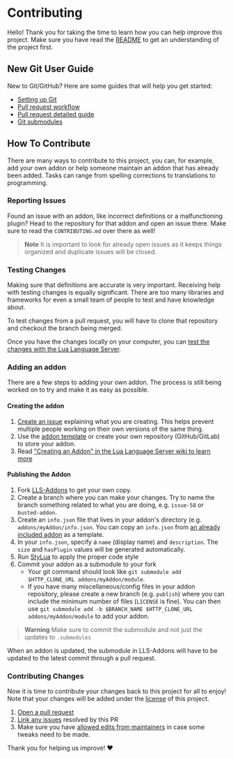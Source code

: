 
# Contributing
Hello! Thank you for taking the time to learn how you can help improve this project. Make sure you have read the [README](README.md) to get an understanding of the project first.


## New Git User Guide
New to Git/GitHub? Here are some guides that will help you get started:

- [Setting up Git](https://docs.github.com/en/get-started/quickstart/set-up-git)
- [Pull request workflow](https://docs.github.com/en/get-started/quickstart/github-flow)
- [Pull request detailed guide](https://docs.github.com/en/pull-requests/collaborating-with-pull-requests/getting-started/about-collaborative-development-models)
- [Git submodules](https://www.atlassian.com/git/tutorials/git-submodule)


## How To Contribute
There are many ways to contribute to this project, you can, for example, add your own addon or help someone maintain an addon that has already been added. Tasks can range from spelling corrections to translations to programming.


### Reporting Issues
Found an issue with an addon, like incorrect definitions or a malfunctioning plugin? Head to the repository for that addon and open an issue there. Make sure to read the `CONTRIBUTING.md` over there as well!

> **Note**
> It is important to look for already open issues as it keeps things organized and duplicate issues will be closed.

### Testing Changes
Making sure that definitions are accurate is very important. Receiving help with testing changes is equally significant. There are too many libraries and frameworks for even a small team of people to test and have knowledge about.

To test changes from a pull request, you will have to clone that repository and checkout the branch being merged.

Once you have the changes locally on your computer, you can [test the changes with the Lua Language Server](https://github.com/sumneko/lua-language-server/wiki/Libraries#link-to-workspace).

### Adding an addon
There are a few steps to adding your own addon. The process is still being worked on to try and make it as easy as possible.

#### Creating the addon
1. [Create an issue](https://github.com/LuaLS/LLS-Addons/issues/new?template=new_addon.yml) explaining what you are creating. This helps prevent multiple people working on their own versions of the same thing.
2. Use the [addon template](https://github.com/LuaLS/addon-template) or create your own repository (GitHub/GitLab) to store your addon.
3. Read ["Creating an Addon" in the Lua Language Server wiki to learn more](https://github.com/LuaLS/lua-language-server/wiki/Addons#creating-an-addon)

#### Publishing the Addon
1. Fork [LLS-Addons](https://github.com/LuaLS/LLS-Addons) to get your own copy.
2. Create a branch where you can make your changes. Try to name the branch something related to what you are doing, e.g. `issue-58` or `busted-addon`.
3. Create an `info.json` file that lives in your addon's directory (e.g. `addons/myAddon/info.json`. You can copy an `info.json` from [an already included addon](https://github.com/LuaLS/LLS-Addons/blob/main/addons/cc-tweaked/info.json) as a template.
4. In your `info.json`, specify a `name` (display name) and `description`. The `size` and `hasPlugin` values will be generated automatically.
5. Run [StyLua](https://github.com/JohnnyMorganz/StyLua) to apply the proper code style
6. Commit your addon as a submodule to your fork
   - Your git command should look like `git submodule add $HTTP_CLONE_URL addons/myAddon/module`.
   - If you have many miscellaneous/config files in your addon repository, please create a new branch (e.g. `publish`) where you can include the minimum number of files (`LICENSE` is fine). You can then use `git submodule add -b $BRANCH_NAME $HTTP_CLONE_URL addons/myAddon/module` to add your addon.

> **Warning**
> Make sure to commit the submodule and not just the updates to `.submodules`

When an addon is updated, the submodule in LLS-Addons will have to be updated to the latest commit through a pull request.


### Contributing Changes
Now it is time to contribute your changes back to this project for all to enjoy! Note that your changes will be added under the [license](LICENSE) of this project.

1. [Open a pull request](https://github.com/carsakiller/LLS-Addons/pulls)
2. [Link any issues](https://docs.github.com/en/issues/tracking-your-work-with-issues/linking-a-pull-request-to-an-issue) resolved by this PR
3. Make sure you have [allowed edits from maintainers](https://docs.github.com/en/pull-requests/collaborating-with-pull-requests/working-with-forks/allowing-changes-to-a-pull-request-branch-created-from-a-fork) in case some tweaks need to be made.

Thank you for helping us improve! ❤️

[addons-wiki]: https://github.com/LuaLS/lua-language-server/wiki/Addons#vs-code-addon-manager
